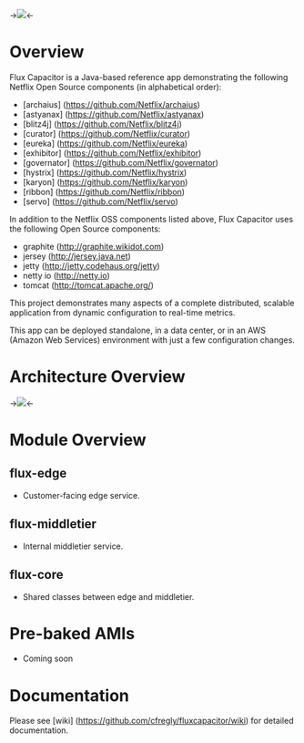 -><img src="https://raw.github.com/cfregly/fluxcapacitor/master/docs/images/fluxcapacitor-logo.png"><-

Overview
========
Flux Capacitor is a Java-based reference app demonstrating the following Netflix Open Source components (in alphabetical order):
* [archaius] (https://github.com/Netflix/archaius)
* [astyanax] (https://github.com/Netflix/astyanax)
* [blitz4j] (https://github.com/Netflix/blitz4j)
* [curator] (https://github.com/Netflix/curator)
* [eureka] (https://github.com/Netflix/eureka)
* [exhibitor] (https://github.com/Netflix/exhibitor)
* [governator] (https://github.com/Netflix/governator)
* [hystrix] (https://github.com/Netflix/hystrix)
* [karyon] (https://github.com/Netflix/karyon)
* [ribbon] (https://github.com/Netflix/ribbon)
* [servo] (https://github.com/Netflix/servo)

In addition to the Netflix OSS components listed above, Flux Capacitor uses the following Open Source components:
* graphite (http://graphite.wikidot.com)
* jersey (http://jersey.java.net)
* jetty (http://jetty.codehaus.org/jetty)
* netty io (http://netty.io)
* tomcat (http://tomcat.apache.org/)

This project demonstrates many aspects of a complete distributed, scalable application from dynamic configuration to real-time metrics.

This app can be deployed standalone, in a data center, or in an AWS (Amazon Web Services) environment with just a few configuration changes.

Architecture Overview
=====================
-><img src="https://raw.github.com/cfregly/fluxcapacitor/master/docs/images/fluxcapacitor-netflixoss-overview.jpg"><-

Module Overview
===============
flux-edge
-----------
* Customer-facing edge service.

flux-middletier
-----------------
* Internal middletier service.

flux-core
-----------
* Shared classes between edge and middletier.

Pre-baked AMIs
==============
* Coming soon

Documentation
==============
Please see [wiki] (https://github.com/cfregly/fluxcapacitor/wiki) for detailed documentation.
